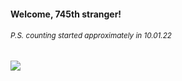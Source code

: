 #### Welcome, 745th stranger!

###### <sup>P.S. counting started approximately in 10.01.22</sup>

<img src="https://kraftwerk28.pp.ua/vcnt.png"></img>
